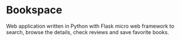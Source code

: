 # Bookspace
Web application written in Python with Flask micro web framework to search, browse the details, check reviews and save favorite books.
